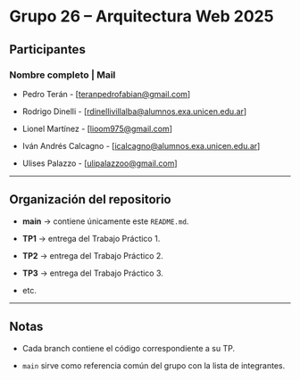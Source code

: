 # Grupo 26 – Arquitectura Web 2025



## Participantes



 ### Nombre completo        | Mail 

- Pedro Terán            - [teranpedrofabian@gmail.com]         

- Rodrigo Dinelli        - [rdinellivillalba@alumnos.exa.unicen.edu.ar]         

- Lionel Martínez        - [lioom975@gmail.com]                 

- Iván Andrés Calcagno   - [icalcagno@alumnos.exa.unicen.edu.ar]

- Ulises Palazzo         - [ulipalazzoo@gmail.com]                                





---



## Organización del repositorio


- **main** → contiene únicamente este `README.md`.  

- **TP1** → entrega del Trabajo Práctico 1.  

- **TP2** → entrega del Trabajo Práctico 2.  

- **TP3** → entrega del Trabajo Práctico 3.  

- etc.



---



## Notas

- Cada branch contiene el código correspondiente a su TP.  

- `main` sirve como referencia común del grupo con la lista de integrantes.



